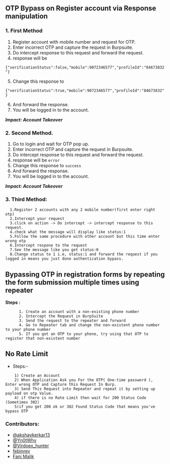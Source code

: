 
## OTP Bypass on Register account via Response manipulation

 ### 1. First Method
1. Register account with mobile number and request for OTP.
2. Enter incorrect OTP and capture the request in Burpsuite.
3. Do intercept response to this request and forward the request.
4.  response will be 

`{"verificationStatus":false,"mobile":9072346577","profileId":"84673832"}`

5. Change this response to

`{"verificationStatus":true,"mobile":9072346577","profileId":"84673832"}`

6. And forward the response.
7. You will be logged in to the account.

***Impact: Account Takeover***

### 2. Second Method.
1. Go to login and wait for OTP pop up.
2. Enter incorrect OTP and capture the request in Burpsuite.
3. Do intercept response to this request and forward the request.
4. response will be 
`error`
5.  Change this response to
`success`
6. And forward the response.
7. You will be logged in to the account.

***Impact: Account Takeover***

### 3. Third Method:
 
  ```
    1.Register 2 accounts with any 2 mobile number(first enter right otp)
    2.Intercept your request
    3.click on action -> Do intercept -> intercept response to this request.
    4.check what the message will display like status:1
    5.Follow the same procedure with other account but this time enter wrong otp
    6.Intercept respone to the request
    7.See the message like you get status:0
    8.Change status to 1 i.e, status:1 and forward the request if you logged in means you just done authentication bypass.
  ```

## Bypassing OTP in registration forms by repeating the form submission multiple times using repeater

**Steps :**
```
      1. Create an account with a non-existing phone number
      2. Intercept the Request in BurpSuite
      3. Send the request to the repeater and forward
      4. Go to Repeater tab and change the non-existent phone number to your phone number
      5. If you got an OTP to your phone, try using that OTP to register that non-existent number
  ```    
  
## No Rate Limit
 * Steps:-
 ```
     1) Create an Account
     2) When Application Ask you For the OTP( One-time password ), Enter wrong OTP and Capture this Request In Burp.
     3) Send This Request into Repeater and repeat it by setting up payload on otp Value.
     4) if there is no Rate Limit then wait for 200 Status Code (Sometimes 302)
     5)if you get 200 ok or 302 Found Status Code that means you've bypass OTP
 ```

### Contributors:
* [@akshaykerkar13](https://twitter.com/akshaykerkar13)
* [@Yn0tWhy](https://twitter.com/Yn0tWhy)
* [@Virdoex_hunter](https://twitter.com/Virdoex_hunter)
* [febinrev](https://twitter.com/febinrev)
* [Fani Malik](https://twitter.com/fanimalikhack)
